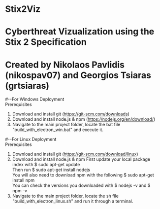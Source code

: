 # Stix2Viz
# Cyberthreat Vizualization using the Stix 2 Specification
# Created by Nikolaos Pavlidis (nikospav07) and Georgios Tsiaras (grtsiaras)

#--For Windows Deployment  
Prerequisites
1) Download and install git (https://git-scm.com/downloads)
2) Download and install node.js & npm (https://nodejs.org/en/download/)
3) Navigate to the main project folder, locate the bat file "build_with_electron_win.bat" and execute it.

#--For Linux Deployment  
Prerequisites
1) Download and install git (https://git-scm.com/download/linux)
2) Download and install node.js & npm 
   First update your local package index with $ sudo apt-get update  
   Then run $ sudo apt-get install nodejs  
   You will also need to download npm with the following $ sudo apt-get install npm  
   You can check the versions you downloaded with $ nodejs -v and $ npm -v  
3) Navigate to the main project folder, locate the sh file "build_with_electron_linux.sh" and run it through a terminal.
